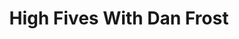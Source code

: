 ﻿---
layout: podcast
title: High Fives With Dan Frost
description: Dan Frost and Ryan O'Hara talk about different ways to prospect when you start working at a new company.
coverImage: ./img/podcast/podcast-image-13.jpg
refLink: ter.li/5gmtrd

audioLinks: https://w.soundcloud.com/player/?url=https%3A%2F%2Fapi.soundcloud.com%2Ftracks%2F403546422&amp;auto_play=false&amp;show_artwork=true&amp;visual=true&amp;origin=twitter
webImage: ./img/podcast/video-img/image-13.png
---